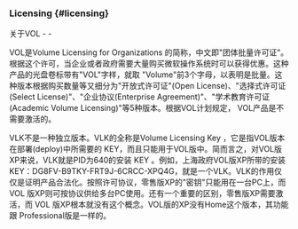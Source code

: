 ### Licensing {#licensing}

关于VOL - -

VOL是Volume Licensing for Organizations 的简称，中文即&quot;团体批量许可证&quot;。根据这个许可，当企业或者政府需要大量购买微软操作系统时可以获得优惠。这种产品的光盘卷标带有&quot;VOL&quot;字样，就取 &quot;Volume&quot;前3个字母，以表明是批量。这种版本根据购买数量等又细分为&quot;开放式许可证&quot;(Open License)、&quot;选择式许可证(Select License)&quot;、&quot;企业协议(Enterprise Agreement)&quot;、&quot;学术教育许可证(Academic Volume Licensing)&quot;等5种版本。根据VOL计划规定， VOL产品是不需要激活的。

VLK不是一种独立版本。VLK的全称是Volume Licensing Key ，它是指VOL版本在部署(deploy)中所需要的 KEY，而且只能用于VOL版中。简而言之，对VOL版XP来说，VLK就是PID为640的安装 KEY 。例如，上海政府VOL版XP所带的安装KEY：DG8FV-B9TKY-FRT9J-6CRCC-XPQ4G，就是一个VLK。VLK的作用仅仅是证明产品合法化。按照许可协议，零售版XP的&quot;密钥&quot;只能用在一台PC上，而 VOL 版XP则可按协议供给多台PC使用。还有一个重要的区别，零售版XP需要激活，而 VOL 版XP根本就没有这个概念。VOL版的XP没有Home这个版本，其功能跟 Professional版是一样的。